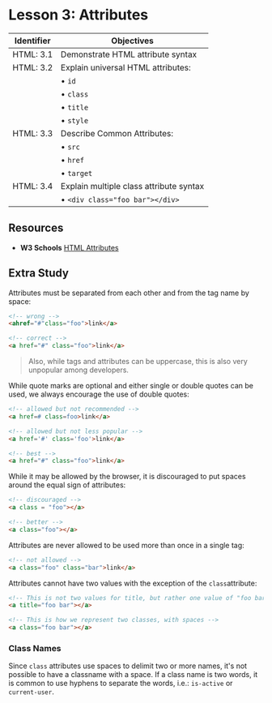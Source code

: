 # Lesson 3: Attributes

Identifier   | Objectives
-------------|------------
HTML: 3.1    | Demonstrate HTML attribute syntax
HTML: 3.2    | Explain universal HTML attributes:
             | &bull; `id`
             | &bull; `class`
             | &bull; `title`
             | &bull; `style`
HTML: 3.3    | Describe Common Attributes:
             | &bull; `src`
             | &bull; `href`
             | &bull; `target`
HTML: 3.4    | Explain multiple class attribute syntax
             | &bull; `<div class="foo bar"></div>`

## Resources

- __W3 Schools__ [HTML Attributes](http://www.w3schools.com/html/html_attributes.asp)

## Extra Study

Attributes must be separated from each other and from the tag name by space:

```html
<!-- wrong -->
<ahref="#"class="foo">link</a>

<!-- correct -->
<a href="#" class="foo">link</a>
```

> Also, while tags and attributes can be uppercase, this is also very unpopular among developers.

While quote marks are optional and either single or double quotes can be used, we always encourage the use of double quotes:

```html
<!-- allowed but not recommended -->
<a href=# class=foo>link</a>

<!-- allowed but not less popular -->
<a href='#' class='foo'>link</a>

<!-- best -->
<a href="#" class="foo">link</a>
```

While it may be allowed by the browser, it is discouraged to put spaces around the equal sign of attributes:

```html
<!-- discouraged -->
<a class = "foo"></a>

<!-- better -->
<a class="foo"></a>
```

Attributes are never allowed to be used more than once in a single tag:

```html
<!-- not allowed -->
<a class="foo" class="bar">link</a>
```

Attributes cannot have two values with the exception of the `class`attribute:

```html
<!-- This is not two values for title, but rather one value of "foo bar" -->
<a title="foo bar"></a>

<!-- This is how we represent two classes, with spaces -->
<a class="foo bar"></a>
```

### Class Names

Since `class` attributes use spaces to delimit two or more names, it's not possible to have a classname with a space. If a class name is two words, it is common to use hyphens to separate the words, i.e.: `is-active` or `current-user`.